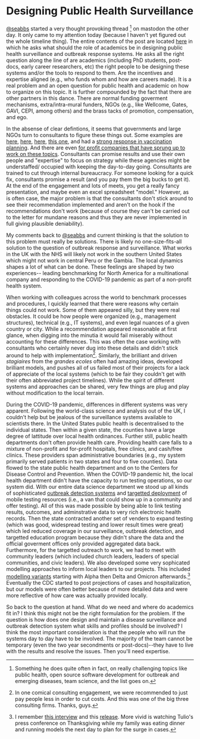 # Designing Public Health Surveillance

[@seabbs](https://fosstodon.org/@seabbs) started a very thought provoking thread [^1] on mastodon the other day. It only came to my attention today (because I haven't yet figured out the whole timeline thing). The entire contents of the post are located [here](https://fosstodon.org/@seabbs/109286050098017175) in which he asks what should the role of academics be in designing public health surveillance and outbreak response systems. He asks all the right question along the line of are academics (including PhD students, post-docs, early career researchers, etc) the right people to be designing these systems and/or the tools to respond to them. Are the incentives and expertise aligned (e.g., who funds whom and how are careers made). It is a real problem and an open question for public health and academic on how to organize on this topic. It is further compounded by the fact that there are other partners in this dance. There are normal funding goverment mechanisms, extra/intra-mural funders, NGOs (e.g., like Wellcome, Gates, GAVI, CEPI, among others) and the brass tacks of promotion, compensation, and ego.

In the absense of clear defintions, it seems that governments and large NGOs turn to consultants to figure these things out. Some examples are [here](https://www.mckinsey.com/featured-insights/coronavirus-leading-through-the-crisis/covid-19-response-tool-hub), [here](https://www.mckinsey.com/~/media/McKinsey/Featured%20Insights/Navigating%20the%20coronavirus%20crisis%20collected%20works/Path-to-the-next-normal-collection.pdf), [here](https://www2.deloitte.com/global/en/services/covid-19-consulting-resources-for-leaders.html), [this one](https://www.propublica.org/article/how-mckinsey-is-making-100-million-and-counting-advising-on-the-governments-bumbling-coronavirus-response), and had a [strong response in vaccination planning](https://www.washingtonpost.com/health/2021/08/22/private-consultants-vaccination-drive-outsourced/). And there are even [for profit companies that have sprung up to work on these topics](https://www.thepublichealthco.com/). Consultants can promise results and use their own people and "expertise" to focus on strategy while these agencies might be understaffed/ occupied with keeping the day-to-day going. Consultants are trained to cut through internal bureaucracy. For someone looking for a quick fix, consultants promise a result (and you pay them the big bucks to get it). At the end of the engagement and lots of meets, you get a really fancy presentation, and maybe even an excel spreadsheet "model." However, as is often case, the major problem is that the consultants don't stick around to see their recommendation implemented and aren't on the hook if the recommendations don't work (because of course they can't be carried out to the letter for mundane reasons and thus they are never implemented in full giving plausible deniability).

My comments back to [@seabbs](https://fosstodon.org/@seabbs) and current thinking is that the solution to this problem must really be solutions. There is likely no one-size-fits-all solution to the question of outbreak response and surveillance. What works in the UK with the NHS will likely not work in the southern United States which might not work in central Peru or the Gambia. The local dynamics shapes a lot of what can be done. These feelings are shaped by two experiences-- leading benchmarking for North America for a multinational company and responding to the COVID-19 pandemic as part of a non-profit health system. 

When working with colleagues across the world to benchmark processes and procedures, I quickly learned that there were reasons why certain things could not work. Some of them appeared silly, but they were real obstacles. It could be how people were organized (e.g., management structures), technical (e.g., IT systems), and even legal nuances of a given country or city. While a recommendation appeared reasonable at first glance, when digging into the minutia it would fail miserably without accounting for these differences. This was often the case working with consultants who certainly never dug into these details and didn't stick around to help with implementation[^2]. Similarly, the brilliant and driven *stagiaires* from the *grandes ecoles* often had amazing ideas, developed brilliant models, and pushes all of us failed most of their projects for a lack of appreciate of the local systems (which to be fair they couldn't get with their often abbreviated project timelines). While the spirit of different systems and approaches can be shared, very few things are plug and play without modification to the local terrain. 

During the COVID-19 pandemic, differences in different systems was very apparent. Following the world-class science and analysis out of the UK, I couldn't help but be jealous of the surveillance systems available to scientists there. In the United States public health is decentralised to the individual states. Then within a given state, the counties have a large degree of lattitude over local health ordinances. Further still, public health departments don't often provide health care. Providing health care falls to a mixture of non-profit and for-profit hospitals, free clinics, and cash/free clinics. These providers span administrative boundaries (e.g., my system primarily served patients in two states and four to five counties). Data flowed to the state public health department and on to the Centers for Disease Control and Prevention. When the COVID-19 pandemic hit, the local health department didn't have the capacity to run testing operations, so our system did. With our entire data science department we stood up all kinds of sophisticated [outbreak detection systems](https://www.medrxiv.org/content/10.1101/2020.09.08.20190876v1) and [targetted deployment](https://www.ncmedicaljournal.com/content/82/4/284) of mobile testing resources (i.e., a van that could show up in a community and offer testing). All of this was made possible by being able to link testing results, outcomes, and adminstrative data to very rich electronic health records. Then the state contracted another set of venders to expand testing (which was good, widespread testing and lower result times were great) which led reduced coverage in our surveillance, outbreak detection, and targetted education program because they didn't share the data and the official goverment offices only provided aggregated data back. Furthermore, for the targetted outreach to work, we had to meet with community leaders (which included church leaders, leaders of special communities, and civic leaders). We also developed some very sophicated modelling approaches to inform local leaders to our projects. This included [modelling variants](https://www.medrxiv.org/content/10.1101/2021.02.07.21251291v1) starting with Alpha then Delta and Omicron afterwards.[^3] Eventually the CDC started to post projections of cases and hospitalization, but our models were often better because of more detailed data and were more reflective of how care was actually provided locally.

So back to the question at hand. What do we need and where do academics fit in? I think this might not be the right formulation for the problem. If the question is how does one design and maintain a disease surveillance and outbreak detection system what skills and profiles should be involved? I think the most important consideration is that the people who will run the systems day to day have to be involved. The majority of the team cannot be temporary (even the two year secondments or post-docs)--they have to live with the results and resolve the issues. Then you'll need expertise. 

[^1]: Something he does quite often in fact, on really challenging topics like public health, open source software development for outbreak and emerging diseases, team science, and the list goes on.
[^2]: In one comical consulting engagement, we were recommended to just pay people less in order to cut costs. And this was one of the big three consulting firms. Thanks, guys. 
[^3]: I remember [this interview](https://www.wfmynews2.com/article/news/health/coronavirus/varitants-covid19-pandemic-data-trends-north-carolina/83-a46d11b1-f132-4007-8676-4306d7bac061) and this [release](https://www.conehealth.com/news/news-search/2021-news-releases/cone-health-projections-point-to-difficult-start-to-new-year/). More vivid is watching Tulio's press conference on Thanksgiving while my family was eating dinner and running models the next day to plan for the surge in cases. 